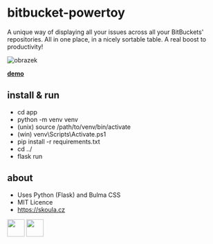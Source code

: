 # bitbucket-powertoy
A unique way of displaying all your issues across all your BitBuckets' repositories. All in one place, in a nicely sortable table. A real boost to productivity!

![obrazek](https://user-images.githubusercontent.com/5922575/170380860-7b8bfae5-33a6-4d96-ac39-9fa136070aa5.png)

**[demo](https://bitbucket.skoula.cz)**



## install & run
* cd app
* python -m venv venv
* (unix) source /path/to/venv/bin/activate
* (win) venv\Scripts\Activate.ps1
* pip install -r requirements.txt
* cd ../
* flask run

## about
* Uses Python (Flask) and Bulma CSS
* MIT Licence
* https://skoula.cz


<a href="https://www.buymeacoffee.com/mskoula"><img src="https://www.buymeacoffee.com/assets/img/guidelines/download-assets-sm-1.svg" height="40"></a>
<a href="https://paypal.me/truehipstercz?country.x=CZ&locale.x=en_US"><img src="https://raw.githubusercontent.com/andreostrovsky/donate-with-paypal/master/blue.svg" height="40"></a>
